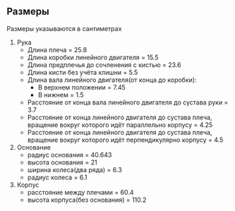 ##  Размеры ##
Размеры указываются в сантиметрах
1. Рука
    - Длина плеча = 25.8
    - Длина коробки линейного двигателя = 15.5
    - Длина предплечья до сочленения с кистью = 23.6
    - Длина кисти без учёта клишни = 5.5
    - Длина вала линейного двигателя(от конца до коробки):
        - В верхнем положении = 7.45
        - В нижнем = 1.5
    - Расстояние от конца вала линейного двигателя до сустава руки = 3.7
    - Расстояние от конца линейного двигателя до сустава плеча, вращение вокруг которого идёт параллельно корпусу = 4.25
    - Расстояние от конца линейного двигателя до сустава плеча, вращение вокруг которого идёт перпендикулярно корпусу = 4.5
2. Основание
    - радиус основания = 40.643
    - высота основания = 21
    - ширина колеса(два ряда) = 6.3
    - радиус колеса = 6.1
3. Корпус
    - расстояние между плечами = 60.4
    - высота корпуса(без основания) = 110.2
